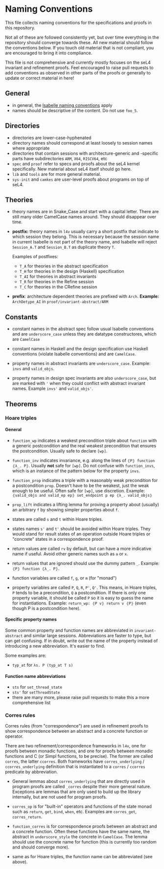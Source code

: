 <!--
     Copyright 2020, Data61, CSIRO (ABN 41 687 119 230)

     SPDX-License-Identifier: CC-BY-SA-4.0
-->

# Naming Conventions

This file collects naming conventions for the specifications and proofs in this
repository.

Not all of these are followed consistently yet, but over time everything in the
repository should converge towards these. All new material should follow the
conventions below. If you touch old material that is not compliant, you are
encouraged to bring it into compliance.

This file is not comprehensive and currently mostly focuses on the seL4
invariant and refinement proofs. Feel encouraged to raise pull requests to add
conventions as observed in other parts of the proofs or generally to update or
correct material in here!


## General

 * in general, the [Isabelle naming conventions][1] apply
 * names should be descriptive of the content. Do not use `foo_5`.

[1]: https://isabelle.systems/conventions/naming.html


## Directories

  * directories are lower-case-hyphenated
  * directory names should correspond at least loosely to session names where appropriate
  * directories that contain sessions with architecture-generic and -specific parts have subdirectories `ARM`, `X64`, `RISCV64`, etc
  * `spec` and `proof` refer to specs and proofs about the seL4 kernel specifically. New material about seL4 itself should go here.
  * `lib` and `tools` are for more general material.
  * `sys-init` and `camkes` are user-level proofs about programs on top of seL4.


## Theories

 * theory names are in Snake_Case and start with a capital letter. There are still many older CamelCase names around. They should disappear over time.

 * **postfix:** theory names in `l4v` usually carry a short postfix that indicate to which session they belong. This is necessary because the session name in current Isabelle is not part of the theory name, and Isabelle will reject `Session_A.T` and `Session_B.T` as duplicate theory `T`.

   Examples of postfixes:

    * `T_A` for theories in the abstract specification
    * `T_H` for theories in the design (Haskell) specification
    * `T_AI` for theories in abstract invariants
    * `T_R` for theories in the Refine session
    * `T_C` for theories in the CRefine session

  * **prefix**: architecture dependent theories are prefixed with `Arch`.
    **Example:** `ArchDetype_AI` in `proof/invariant-abstract/ARM`


## Constants

 * constant names in the abstract spec follow usual Isabelle conventions and
   are `underscore_case` unless they are datatype constructores, which are
   `CamelCase`

 * constant names in Haskell and the design specification use Haskell conventions (violate Isabelle conventions) and are `CamelCase`.

 * property names in abstract invariants are `underscore_case`.
   Example: `invs` and `valid_objs`.

 * property names in design spec invariants are also `underscore_case`, but are marked with `'` when they could conflict with abstract invariant names. Example `invs'` and `valid_objs'`.


## Theorems

### Hoare triples

#### General

 * `function_wp` indicates a weakest precondition triple about `function` with a generic postcondition and the real weakest precondition that ensures the postcondition. Usually safe to declare `[wp]`.

 * `function_inv` indicates invariance, e.g. along the lines of `⦃P⦄ function ⦃λ_. P⦄`. Usually **not** safe for `[wp]`. Do not confuse with `function_invs`, which is an instance of the pattern below for the property `invs`.

 * `function_prop` indicates a triple with a reasonably weak precondition for
    a postcondition `prop`. Doesn't have to be the weakest, just the weak enough to be useful. Often safe for `[wp]`, use discretion. Example:
    `⦃valid_objs and valid_ep ep⦄ set_endpoint p ep ⦃λ_. valid_objs⦄`

 * `prop_lift` indicates a lifting lemma for proving a property about (usually) an arbitrary `f` by showing simpler properties about `f`.

 * states are called `s` and `t` within Hoare triples.

 * states names `s'` and `t'` should be avoided within Hoare triples. They would stand for result states of an operation outside Hoare triples or "concrete" states in a correspondence proof.

 * return values are called `rv` by default, but can have a more indicative name if useful. Avoid other generic names such as `a` or `x`.

 * return values that are ignored should use the dummy pattern `_`. Example: `⦃P⦄ function ⦃λ_. P⦄`.

 * function variables are called `f`, `g`, or `m` (for "monad")

 * property variables are called `P`, `Q`, `R`, `P'`, `Q'`. This means, in
   Hoare triples, `P` tends to be a precondition, `Q` a postcondition. If there
   is only one property variable, it should be called `P` so it is easy to
   guess the name for instantiations. Example: `return_wp: ⦃P v⦄ return v ⦃P⦄` (even though P is a postcondition here).


#### Specific property names

Some common property and function names are abbreviated in `invariant-abstract`
and similar large sessions. Abbreviations are faster to type, but can get
confusing. If in doubt, write out the name of the property instead of
introducing a new abbreviation. It's easier to find.

Some examples are:

 * `typ_at` for `λs. P (typ_at T s)`


#### Function name abbreviations

 * `sts` for `set_thread_state`
 * `sts'` for `setThreadState`
 * there are many more, please raise pull requests to make this a more comprehensive list


### Corres rules

Corres rules (from "correspondence") are used in refinement proofs to show
correspondence between an abstract and a concrete function or operator.

There are two refinement/correspondence frameworks in `l4v`, one for proofs
between monadic functions, and one for proofs between monadic functions and C
(or Simpl functions, to be precise). The former are called `corres`, the latter
`ccorres`. Both frameworks have `corres_underlying` / `ccorres_underlying`
definition that is instantiated to a `corres` / `ccorres` predicate by
abbreviation.

 * General lemmas about `corres_underlying` that are directly used in program proofs are called `_corres` despite their more general nature. Exceptions are lemmas that are only used to build up the library internally, but are not used for program proofs.

 * `corres_op` is for "built-in" operators and functions of the state monad such as `return`, `get`, `bind`, `when`, etc. Examples are `corres_get`, `corres_return`.

 * `function_corres` is for correspondence proofs between an abstract and a concrete function. Often these functions have the same name, the abstract in `underscore_style` the concrete in `CamelCase`. The lemma should use the concrete name for function (this is currently too random and should converge more).

  * same as for Hoare triples, the function name can be abbreviated (see above).


